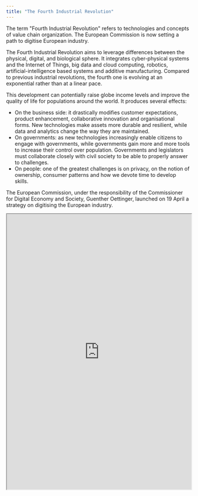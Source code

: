```yaml
---
title: "The Fourth Industrial Revolution"
---
```


The term "Fourth Industrial Revolution" refers to technologies and concepts of value chain organization. The European Commission is now setting a path to digitise European industry.

The Fourth Industrial Revolution aims to leverage differences between the physical, digital, and biological sphere. It integrates cyber-physical systems and the Internet of Things, big data and cloud computing, robotics, artificial-intelligence based systems and additive manufacturing. Compared to previous industrial revolutions, the fourth one is evolving at an exponential rather than at a linear pace.

This development can potentially raise globe income levels and improve the quality of life for populations around the world. It produces several effects:
* On the business side: it drastically modifies customer expectations, product enhancement, collaborative innovation and organisational forms. New technologies make assets more durable and resilient, while data and analytics change the way they are maintained.
* On governments: as new technologies increasingly enable citizens to engage with governments, while governments gain more and more tools to increase their control over population. Governments and legislators must collaborate closely with civil society to be able to properly answer to challenges.
* On people: one of the greatest challenges is on privacy, on the notion of ownership, consumer patterns and how we devote time to develop skills.

The European Commission, under the responsibility of the Commissioner for Digital Economy and Society, Guenther Oettinger, launched on 19 April a strategy on digitising the European industry.

<iframe height="750" width="100%" src="https://ewelton.github.io/ktest/wiki.html#The%20Fourth%20Industrial%20Revolution"></iframe>
